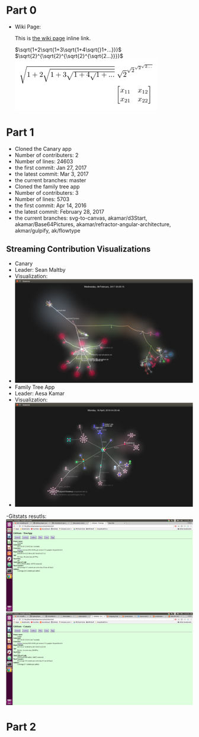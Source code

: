 # Part 0
- Wiki Page: <p>This is <a href="https://github.com/katchs2/campusmap/wiki" title="Title">
the wiki page</a> inline link.</p>
$\sqrt{1+2\sqrt{1+3\sqrt{1+4\sqrt{}1+...}}}$ <br />
$\sqrt{2}^{\sqrt{2}^{\sqrt{2}^{\sqrt{2...}}}}$ <br />
![tayloa](images/Latexcode.PNG) <br />
# Part 1
- Cloned the Canary app <br />
 - Number of contributers: 2<br />
 - Number of lines: 24603<br />
 - the first commit: Jan 27, 2017 <br />
 - the latest commit: Mar 3, 2017 <br />
 - the current branches: master<br />
- Cloned the family tree app <br />
 - Number of contributers: 3<br />
 - Number of lines: 5703<br />
 - the first commit: Apr 14, 2016 <br />
 - the latest commit: February 28, 2017 <br />
 - the current branches: svg-to-canvas, akamar/d3Start, akamar/Base64Pictures, akamar/refractor-angular-architecture,    akmar/gulpify, ak/flowtype<br />
 
 ## Streaming Contribution Visualizations
 - Canary <br />
  - Leader: Sean Maltby <br />
  - Visualization: <br />
  - ![tayloa](images/canary_vsiualization.png) <br />
 - Family Tree App <br />
  - Leader: Aesa Kamar <br />
  - Visualization: <br />
  - ![tayloa](images/treeapp_visualization.png) <br />
 
-Gitstats resutls: <br />
![tayloa](images/treeapp_stats.png) <br />
![tayloa](images/canary_stats.png)
# Part 2
